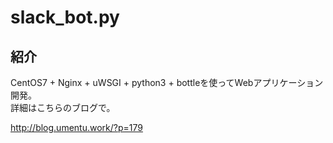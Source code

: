 slack_bot.py  
====
  
## 紹介  

CentOS7 + Nginx + uWSGI + python3 + bottleを使ってWebアプリケーション開発。   
詳細はこちらのブログで。  
  
http://blog.umentu.work/?p=179  

